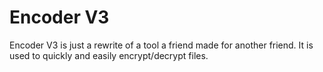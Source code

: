 # Encoder V3

Encoder V3 is just a rewrite of a tool a friend made for another friend.
It is used to quickly and easily encrypt/decrypt files.
